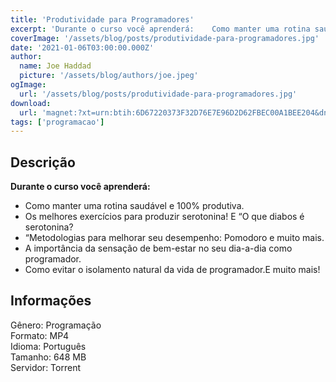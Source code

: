 ```yaml
---
title: 'Produtividade para Programadores'
excerpt: 'Durante o curso você aprenderá:    Como manter uma rotina saudável e 100% produtiva.  Os melhores exercícios para produzir serotonina! E “O que diabos é serotonina?  “Metodologias para melhorar seu desempenho: Pomodoro e muito mais.  A importân'
coverImage: '/assets/blog/posts/produtividade-para-programadores.jpg'
date: '2021-01-06T03:00:00.000Z'
author:
  name: Joe Haddad
  picture: '/assets/blog/authors/joe.jpeg'
ogImage:
  url: '/assets/blog/posts/produtividade-para-programadores.jpg'
download:
  url: 'magnet:?xt=urn:btih:6D67220373F32D76E7E96D2D62FBEC00A1BEE204&dn=Produtividade%20para%20Programadores%20-%20Danki%20code&tr=udp%3a%2f%2ftracker.openbittorrent.com%3a1337%2fannounce&tr=udp%3a%2f%2ftracker.opentrackr.org%3a1337%2fannounce'
tags: ['programacao']
---
```

<h2>Descrição</h2>
<p></p><p><strong>Durante o curso você aprenderá:</strong></p><ul><li>Como manter uma rotina saudável e 100% produtiva.</li><li>Os melhores exercícios para produzir serotonina! E “O que diabos é serotonina?</li><li>“Metodologias para melhorar seu desempenho: Pomodoro e muito mais.</li><li>A importância da sensação de bem-estar no seu dia-a-dia como programador.</li><li>Como evitar o isolamento natural da vida de programador.E muito mais!</li></ul><h2>Informações</h2><p>Gênero: Programação<br/>Formato: MP4<br/>Idioma: Português<br/>Tamanho: 648 MB<br/>Servidor: Torrent</p>
